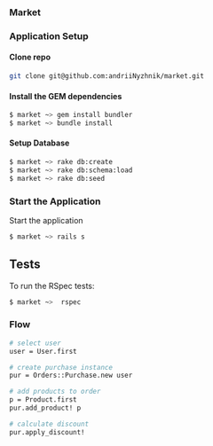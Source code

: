 ### Market

### Application Setup

#### Clone repo

```sh
git clone git@github.com:andriiNyzhnik/market.git
```

#### Install the GEM dependencies

```sh
$ market ~> gem install bundler
$ market ~> bundle install
```

#### Setup Database

```sh
$ market ~> rake db:create
$ market ~> rake db:schema:load
$ market ~> rake db:seed
```

### Start the Application

Start the  application

```sh
$ market ~> rails s
```

## Tests

To run the RSpec tests:

```sh
$ market ~>  rspec
```

### Flow
```sh
# select user
user = User.first

# create purchase instance
pur = Orders::Purchase.new user

# add products to order
p = Product.first
pur.add_product! p

# calculate discount
pur.apply_discount! 
```
